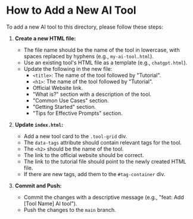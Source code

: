 # How to Add a New AI Tool

To add a new AI tool to this directory, please follow these steps:

1.  **Create a new HTML file:**
    *   The file name should be the name of the tool in lowercase, with spaces replaced by hyphens (e.g., `my-ai-tool.html`).
    *   Use an existing tool's HTML file as a template (e.g., `chatgpt.html`).
    *   Update the following in the new file:
        *   `<title>`: The name of the tool followed by "Tutorial".
        *   `<h1>`: The name of the tool followed by "Tutorial".
        *   Official Website link.
        *   "What is?" section with a description of the tool.
        *   "Common Use Cases" section.
        *   "Getting Started" section.
        *   "Tips for Effective Prompts" section.

2.  **Update `index.html`:**
    *   Add a new tool card to the `.tool-grid` div.
    *   The `data-tags` attribute should contain relevant tags for the tool.
    *   The `<h2>` should be the name of the tool.
    *   The link to the official website should be correct.
    *   The link to the tutorial file should point to the newly created HTML file.
    *   If there are new tags, add them to the `#tag-container` div.

3.  **Commit and Push:**
    *   Commit the changes with a descriptive message (e.g., "feat: Add [Tool Name] AI tool").
    *   Push the changes to the `main` branch.
